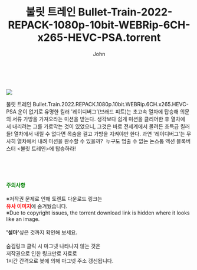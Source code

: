 ﻿---
layout: post
title:  "    불릿 트레인 Bullet-Train-2022-REPACK-1080p-10bit-WEBRip-6CH-x265-HEVC-PSA.torrent"
author: John
categories: [ 영화 ]
tags: [  ]
image: https://torrentrj55.com/uploadfile/full/2655a25c0b84a34c66f163985fc5dadfcaedaa03.jpg 
description: "    불릿 트레인 Bullet-Train-2022-REPACK-1080p-10bit-WEBRip-6CH-x265-HEVC-PSA torrent 정보 공유"
toc: true
toc_sticky: true
---

<br>
<p><img src="https://torrentrj55.com/uploadfile/full/2655a25c0b84a34c66f163985fc5dadfcaedaa03.jpg"/></p>
 불릿 트레인 Bullet.Train.2022.REPACK.1080p.10bit.WEBRip.6CH.x265.HEVC-PSA 운이 없기로 유명한 킬러 '레이디버그’(브래드 피트)는 초고속 열차에 탑승해 의문의 서류 가방을 가져오라는 미션을 받는다. 생각보다 쉽게 미션을 클리어한 후 열차에서 내리려는 그를 가로막는 것이 있었으니, 그것은 바로 전세계에서 몰려든 초특급 킬러들! 열차에서 내릴 수 없다면 목숨을 걸고 가방을 지켜야만 한다. 과연 '레이디버그'는 무사히 열차에서 내려 미션을 완수할 수 있을까?  누구도 멈출 수 없는 논스톱 액션 블록버스터 <불릿 트레인>에 탑승하라! 
    
<br><br><br>
<p data-ke-size="size16"><b><span style="color: green;">주의사항</span></b><br /><br />※저작권 문제로 인해 토렌트 다운로드 링크는<br /><b><span style="color: red;">유사 이미지</span></b>에 숨겨뒀습니다.<br />※Due to copyright issues, the torrent download link is hidden where it looks like an image.<br /><br /><b>'설마'</b>싶은 것까지 확인해 보세요.<br /><br />숨김링크 클릭 시 마그넷 나타나지 않는 것은<br />저작권으로 인한 링크만료 자료로<br />1시간 간격으로 봇에 의해 마그넷 주소 갱신됩니다.</p>
